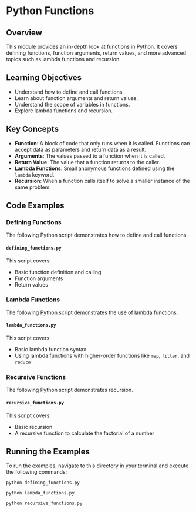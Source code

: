 # Python Functions

## Overview

This module provides an in-depth look at functions in Python. It covers defining functions, function arguments, return values, and more advanced topics such as lambda functions and recursion.

## Learning Objectives

-   Understand how to define and call functions.
-   Learn about function arguments and return values.
-   Understand the scope of variables in functions.
-   Explore lambda functions and recursion.

## Key Concepts

-   **Function**: A block of code that only runs when it is called. Functions can accept data as parameters and return data as a result.
-   **Arguments**: The values passed to a function when it is called.
-   **Return Value**: The value that a function returns to the caller.
-   **Lambda Functions**: Small anonymous functions defined using the `lambda` keyword.
-   **Recursion**: When a function calls itself to solve a smaller instance of the same problem.

## Code Examples

### Defining Functions

The following Python script demonstrates how to define and call functions.

#### `defining_functions.py`

This script covers:

-   Basic function definition and calling
-   Function arguments
-   Return values

### Lambda Functions

The following Python script demonstrates the use of lambda functions.

#### `lambda_functions.py`

This script covers:

-   Basic lambda function syntax
-   Using lambda functions with higher-order functions like `map`, `filter`, and `reduce`

### Recursive Functions

The following Python script demonstrates recursion.

#### `recursive_functions.py`

This script covers:

-   Basic recursion
-   A recursive function to calculate the factorial of a number

## Running the Examples

To run the examples, navigate to this directory in your terminal and execute the following commands:

```
python defining_functions.py
```

```
python lambda_functions.py
```

```
python recursive_functions.py
```
